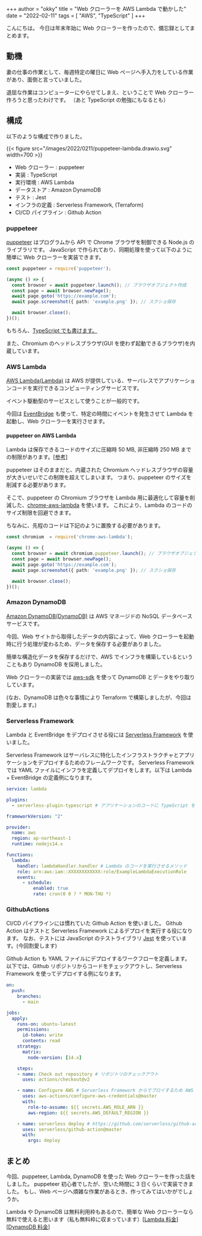 +++
author = "okky"
title = "Web クローラーを AWS Lambda で動かした"
date = "2022-02-11"
tags = [
  "AWS",
  "TypeScript"
]
+++

こんにちは。
今日は年末年始に Web クローラーを作ったので、備忘録としてまとめます。

## 動機

妻の仕事の作業として、毎週特定の曜日に Web ページへ手入力をしている作業があり、面倒と言っていました。

退屈な作業はコンピューターにやらせてしまえ、ということで Web クローラー作ろうと思ったわけです。
（あと TypeScript の勉強にもなるとも）

## 構成

以下のような構成で作りました。

{{< figure src="/images/2022/0211/puppeteer-lambda.drawio.svg" width=700 >}}

- Web クローラー : puppeteer
- 実装 : TypeScript
- 実行環境 : AWS Lambda
- データストア : Amazon DynamoDB
- テスト : Jest
- インフラの定義 : Serverless Framework, (Terraform)
- CI/CD パイプライン : Github Action

### puppeteer

[puppeteer](https://github.com/puppeteer/puppeteer) はプログラムから API で Chrome ブラウザを制御できる Node.js のライブラリです。
JavaScript で作られており、同期処理を使って以下のように簡単に Web クローラーを実装できます。


```typescript
const puppeteer = require('puppeteer');

(async () => {
  const browser = await puppeteer.launch(); // ブラウザオブジェクト作成
  const page = await browser.newPage();
  await page.goto('https://example.com');
  await page.screenshot({ path: 'example.png' }); // スクショ保存

  await browser.close();
})();
```

もちろん、[TypeScript でも書けます。](https://github.com/puppeteer/puppeteer#usage-with-typescript)

また、Chromium のヘッドレスブラウザ(GUI を使わず起動できるブラウザ)を内蔵しています。

### AWS Lambda

[AWS Lambda(Lambda)](https://aws.amazon.com/jp/lambda/) は AWS が提供している、サーバレスでアプリケーションコードを実行できるコンピューティングサービスです。

イベント駆動型のサービスとして使うことが一般的です。

今回は [EventBridge](https://aws.amazon.com/jp/eventbridge/) も使って、特定の時間にイベントを発生させて Lambda を起動し、Web クローラーを実行させます。

#### puppeteer on AWS Lambda

Lambda は保存できるコードのサイズに圧縮時 50 MB, 非圧縮時 250 MB までの制限があります。[[参考](https://docs.aws.amazon.com/ja_jp/lambda/latest/dg/gettingstarted-limits.html#function-configuration-deployment-and-execution)]

puppeteer はそのままだと、内蔵された Chromium ヘッドレスブラウザの容量が大きいせいでこの制限を超えてしまいます。
つまり、puppeteer のサイズを削減する必要があります。

そこで、puppeteer の Chromium ブラウザを Lambda 用に最適化して容量を削減した、[chrome-aws-lambda](https://github.com/alixaxel/chrome-aws-lambda) を使います。
これにより、Lambda のコードのサイズ制限を回避できます。

ちなみに、先程のコードは下記のように置換する必要があります。

```typescript
const chromium  = require('chrome-aws-lambda');

(async () => {
  const browser = await chromium.puppeteer.launch(); // ブラウザオブジェクト作成
  const page = await browser.newPage();
  await page.goto('https://example.com');
  await page.screenshot({ path: 'example.png' }); // スクショ保存

  await browser.close();
})();
```

### Amazon DynamoDB

[Amazon DynamoDB(DynamoDB)](https://aws.amazon.com/jp/dynamodb/) は AWS マネージドの NoSQL データベースサービスです。

今回、Web サイトから取得したデータの内容によって、Web クローラーを起動時に行う処理が変わるため、データを保存する必要がありました。

簡単な構造化データを保存するだけで、AWS でインフラを構築しているということもあり DynamoDB を採用しました。

Web クローラーの実装では [aws-sdk](https://github.com/aws/aws-sdk-js-v3) を使って DynamoDB とデータをやり取りしています。

(なお、DynamoDB は色々な事情により Terraform で構築しましたが、今回は割愛します。)


### Serverless Framework

Lambda と EventBridge をデプロイさせる役には [Serverless Framework](https://www.serverless.com/framework) を使いました。

Serverless Framework はサーバレスに特化したインフラストラクチャとアプリケーションをデプロイするためのフレームワークです。
Serverless Framework では YAML ファイルにインフラを定義してデプロイをします。以下は Lambda + EventBridge の定義例になります。

```yaml
service: lambda

plugins:
  - serverless-plugin-typescript # アプリケーションのコードに TypeScript を使うため

frameworkVersion: "2"

provider:
  name: aws
  region: ap-northeast-1
  runtime: nodejs14.x

functions:
  lambda:
    handler: lambdaHandler.handler # Lambda のコードを実行させるメソッド
    role: arn:aws:iam::XXXXXXXXXXXX:role/ExampleLambdaExecutionRole
    events:
      - schedule:
          enabled: true
          rate: cron(0 0 ? * MON-THU *)
```

### GithubActions

CI/CD パイプラインには慣れていた Github Action を使いました。
Github Action はテストと Serverless Framework によるデプロイを実行する役になります。
なお、テストには JavaScript のテストライブラリ [Jest](https://jestjs.io/ja/) を使っています。(今回割愛します)

Github Action も YAML ファイルにデプロイするワークフローを定義します。
以下では、Github リポジトリからコードをチェックアウトし、Serverless Framework を使ってデプロイする例になります。

```yaml
on:
  push:
    branches:
      - main

jobs:
  apply:
    runs-on: ubuntu-latest
    permissions:
      id-token: write
      contents: read
    strategy:
      matrix:
        node-version: [14.x]

    steps:
    - name: Check out repository # リポジトリのチェックアウト
      uses: actions/checkout@v2

    - name: Configure AWS # Serverless Framework からでプロイするため AWS Credential を設定
      uses: aws-actions/configure-aws-credentials@master
      with:
        role-to-assume: ${{ secrets.AWS_ROLE_ARN }}
        aws-region: ${{ secrets.AWS_DEFAULT_REGION }}

    - name: serverless deploy # https://github.com/serverless/github-action を使います。コードの記述量が減って便利です。
      uses: serverless/github-action@master
      with:
        args: deploy
```

## まとめ

今回、puppeteer, Lambda, DynamoDB を使った Web クローラーを作った話をしました。
puppeteer 初心者でしたが、空いた時間に 3 日くらいで実装できました。
もし、Web ページへ煩雑な作業があるとき、作ってみてはいかがでしょうか。

Lambda や DynamoDB は無料利用枠もあるので、簡単な Web クローラーなら無料で使えると思います（私も無料枠に収まっています）[[Lambda 料金](https://aws.amazon.com/jp/lambda/pricing/)][[DynamoDB 料金](https://aws.amazon.com/jp/dynamodb/pricing/)]
